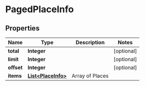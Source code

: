 

# PagedPlaceInfo


## Properties

Name | Type | Description | Notes
------------ | ------------- | ------------- | -------------
**total** | **Integer** |  |  [optional]
**limit** | **Integer** |  |  [optional]
**offset** | **Integer** |  |  [optional]
**items** | [**List&lt;PlaceInfo&gt;**](PlaceInfo.md) | Array of Places | 



